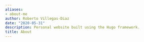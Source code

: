 ```yaml
---
aliases:
- about-me
author: Roberto Villegas-Diaz
date: "2020-05-31"
description: Personal website built using the Hugo framework.
title: About
---
```




